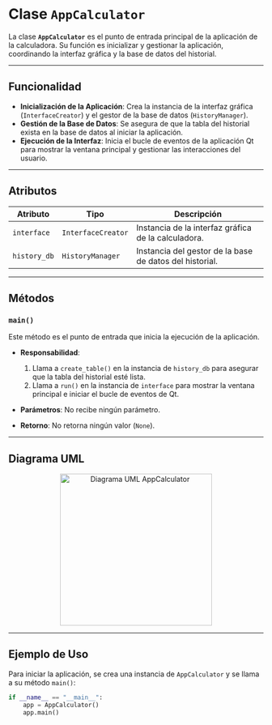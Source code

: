 # Clase `AppCalculator`

La clase **`AppCalculator`** es el punto de entrada principal de la aplicación de la calculadora. Su función es inicializar y gestionar la aplicación, coordinando la interfaz gráfica y la base de datos del historial.

---

## Funcionalidad

- **Inicialización de la Aplicación**: Crea la instancia de la interfaz gráfica (`InterfaceCreator`) y el gestor de la base de datos (`HistoryManager`).
- **Gestión de la Base de Datos**: Se asegura de que la tabla del historial exista en la base de datos al iniciar la aplicación.
- **Ejecución de la Interfaz**: Inicia el bucle de eventos de la aplicación Qt para mostrar la ventana principal y gestionar las interacciones del usuario.

---

## Atributos

| Atributo    | Tipo               | Descripción                                            |
|-------------|--------------------|--------------------------------------------------------|
| `interface` | `InterfaceCreator` | Instancia de la interfaz gráfica de la calculadora.    |
| `history_db`| `HistoryManager`   | Instancia del gestor de la base de datos del historial.|

---

## Métodos

### `main()`

Este método es el punto de entrada que inicia la ejecución de la aplicación.

- **Responsabilidad**:
  1. Llama a `create_table()` en la instancia de `history_db` para asegurar que la tabla del historial esté lista.
  2. Llama a `run()` en la instancia de `interface` para mostrar la ventana principal e iniciar el bucle de eventos de Qt.

- **Parámetros**: No recibe ningún parámetro.
- **Retorno**: No retorna ningún valor (`None`).

---

## Diagrama UML

<p align="center">
    <img src="../clases_uml/uml_app_calculator.svg" alt="Diagrama UML
        AppCalculator" width="300"/>
</p>

---

## Ejemplo de Uso

Para iniciar la aplicación, se crea una instancia de `AppCalculator` y se llama a su método `main()`:

```python
if __name__ == "__main__":
    app = AppCalculator()
    app.main()
```

